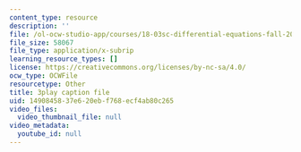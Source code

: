 ```yaml
---
content_type: resource
description: ''
file: /ol-ocw-studio-app/courses/18-03sc-differential-equations-fall-2011/1490845837e620ebf768ecf4ab80c265_e3FfmXtkppM.srt
file_size: 58067
file_type: application/x-subrip
learning_resource_types: []
license: https://creativecommons.org/licenses/by-nc-sa/4.0/
ocw_type: OCWFile
resourcetype: Other
title: 3play caption file
uid: 14908458-37e6-20eb-f768-ecf4ab80c265
video_files:
  video_thumbnail_file: null
video_metadata:
  youtube_id: null
---
```


